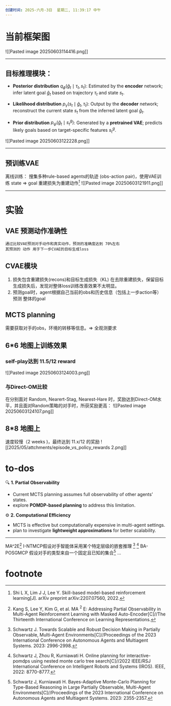 ```yaml
---
创建时间: 2025-六月-3日  星期二, 11:39:17 中午
---
```

# 当前框架图
![[Pasted image 20250603114416.png]]

---

## 目标推理模块：
* **Posterior distribution** $q_\phi(\hat{g}_t \mid \tau_t, s_t)$:
  Estimated by the **encoder** network;  infer latent goal $\hat{g}_t$ based on  trajectory $\tau_t$ and state $s_t$.

* **Likelihood distribution** $p_\gamma(s_t \mid \hat{g}_t, \tau_t)$:
  Output by the **decoder** network;  reconstruct the current state $s_t$ from the inferred latent goal $\hat{g}_t$.

* **Prior distribution** $p_\psi(\hat{g}_t \mid s_t^g)$:
  Generated by a **pretrained VAE**; predicts likely goals based on target-specific features $s_t^g$.

![[Pasted image 20250603122228.png]]

---

## 预训练VAE
离线训练：
		搜集多种rule-based agents的轨迹 (obs-action pair)，使用VAE训练 state $\Longrightarrow$ goal
	重建损失为重建动作[^1]  ![[Pasted image 20250603121911.png]]


---

# 实验
## VAE 预测动作准确性
	通过比较VAE预测对手动作和真实动作，预测的准确度达到 70%左右
	其预测的 动作 用于下一步CVAE的目标生成loss

## CVAE模块
1. 损失包含重建损失(recons)和目标生成损失（KL)
	在去除重建损失，保留目标生成损失后，发现对整体loss训练改善效果不太明显。
2. 预测goal时，agent根据自己当前的obs和历史信息（包括上一步action等） 预测 整体的goal

## MCTS planning
需要获取对手的obs，环境的转移等信息。$\Longrightarrow$ 全观测要求


## 6\*6 地图上训练效果
### self-play达到 11.5/12 reward
![[Pasted image 20250603124003.png]]

### 与Direct-OM比较
在分别面对 Random, Nearert-Stag, Nearest-Hare 时，奖励达到Direct-OM水平，并且面对Random策略的对手时，所获奖励更高：
![[Pasted image 20250603124107.png]]


## 8\*8 地图上
 速度较慢（2 weeks )，最终达到 11.x/12 的奖励
![[2025/05/attchments/episode_vs_policy_rewards 2.png]]




# to-dos

🔍 **1. Partial Observability**

* Current MCTS planning assumes full observability of other agents’ states.
* explore  **POMDP-based planning** to address this limitation. 


⚙️ **2. Computational Efficiency**

* MCTS is effective but computationally expensive in multi-agent settings.
* plan to investigate **lightweight approximations**  for better scalability.




---


MA^2E[^2] 
I-NTMCP假设对手智能体采用某个特定层级的嵌套推理 [^3] [^4]
BA-POSGMCP 假设对手的类型来自一个固定且已知的集合[^5]
...
# footnote

[^1]: Shi L X, Lim J J, Lee Y. Skill-based model-based reinforcement learning[J]. arXiv preprint arXiv:2207.07560, 2022.
[^2]: Kang S, Lee Y, Kim G, et al. MA $^ 2$ E: Addressing Partial Observability in Multi-Agent Reinforcement Learning with Masked Auto-Encoder[C]//The Thirteenth International Conference on Learning Representations.
[^3]: Schwartz J. Towards Scalable and Robust Decision Making in Partially Observable, Multi-Agent Environments[C]//Proceedings of the 2023 International Conference on Autonomous Agents and Multiagent Systems. 2023: 2996-2998.
[^4]: Schwartz J, Zhou R, Kurniawati H. Online planning for interactive-pomdps using nested monte carlo tree search[C]//2022 IEEE/RSJ International Conference on Intelligent Robots and Systems (IROS). IEEE, 2022: 8770-8777.
[^5]: Schwartz J, Kurniawati H. Bayes-Adaptive Monte-Carlo Planning for Type-Based Reasoning in Large Partially Observable, Multi-Agent Environments[C]//Proceedings of the 2023 International Conference on Autonomous Agents and Multiagent Systems. 2023: 2355-2357.